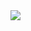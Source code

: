 <img src="https://github-readme-stats.vercel.app/api/top-langs/?username=vlonebara&hide_progress=false&theme=nord">
